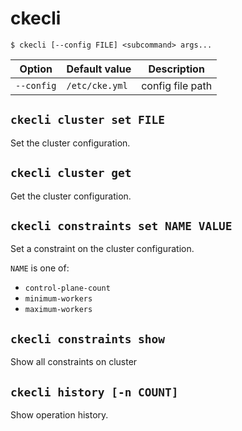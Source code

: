 ckecli
======

```console
$ ckecli [--config FILE] <subcommand> args...
```

Option     | Default value  | Description
---------- | -------------- | -----------
`--config` | `/etc/cke.yml` | config file path

`ckecli cluster set FILE`
-------------------------

Set the cluster configuration.

`ckecli cluster get`
--------------------

Get the cluster configuration.

`ckecli constraints set NAME VALUE`
-----------------------------------

Set a constraint on the cluster configuration.

`NAME` is one of:

- `control-plane-count`
- `minimum-workers`
- `maximum-workers`

`ckecli constraints show`
-------------------------

Show all constraints on cluster

`ckecli history [-n COUNT]`
---------------------------

Show operation history.
